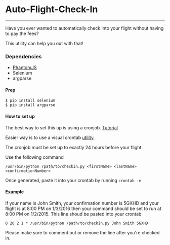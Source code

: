 # Auto-Flight-Check-In
<hr>
Have you ever wanted to automatically check into your flight without having to pay the fees?

This utility can help you out with that!

### Dependencies
- [PhantomJS](http://phantomjs.org/download.html)
- Selenium 
- argparse

#### Prep
```
$ pip install selenium
$ pip install argparse
```

#### How to set up
The best way to set this up is using a cronjob. [Tutorial](https://www.digitalocean.com/community/tutorials/how-to-use-cron-to-automate-tasks-on-a-vps)

Easier way is to use a visual crontab [utility](http://www.corntab.com/pages/crontab-gui).

The cronjob must be set up to exactly 24 hours before your flight. 

Use the following command
```
/usr/bin/python /path/to/checkin.py <firstName> <lastName> <confirmationNumber> 
```

Once generated, paste it into your crontab by running ```crontab -e```

#### Example
If your name is John Smith, your confirmation number is 5GXHD and your flight is at 8:00 PM on 1/3/2016 then your command should be set to run at 8:00 PM on 1/2/2015. This line shoud be pasted into your crontab
```
0 20 2 1 * /usr/bin/python /path/to/checkin.py John Smith 5GXHD
```
Please make sure to comment out or remove the line after you're checked in. 
